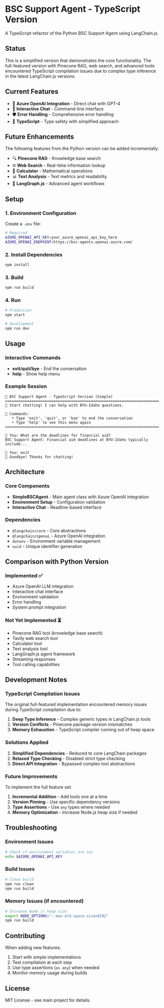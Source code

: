 # BSC Support Agent - TypeScript Version

A TypeScript refactor of the Python BSC Support Agent using LangChain.js.

## Status

This is a simplified version that demonstrates the core functionality. The full-featured version with Pinecone RAG, web search, and advanced tools encountered TypeScript compilation issues due to complex type inference in the latest LangChain.js versions.

## Current Features

- 🤖 **Azure OpenAI Integration** - Direct chat with GPT-4
- 💬 **Interactive Chat** - Command-line interface
- 🛡️ **Error Handling** - Comprehensive error handling
- 🔧 **TypeScript** - Type safety with simplified approach

## Future Enhancements

The following features from the Python version can be added incrementally:

- 🔍 **Pinecone RAG** - Knowledge base search
- 🌐 **Web Search** - Real-time information lookup
- 🧮 **Calculator** - Mathematical operations
- 📊 **Text Analysis** - Text metrics and readability
- 🤖 **LangGraph.js** - Advanced agent workflows

## Setup

### 1. Environment Configuration

Create a `.env` file:

```bash
# Required
AZURE_OPENAI_API_KEY=your_azure_openai_api_key_here
AZURE_OPENAI_ENDPOINT=https://bsc-agents.openai.azure.com/
```

### 2. Install Dependencies

```bash
npm install
```

### 3. Build

```bash
npm run build
```

### 4. Run

```bash
# Production
npm start

# Development
npm run dev
```

## Usage

### Interactive Commands

- **exit/quit/bye** - End the conversation
- **help** - Show help menu

### Example Session

```
🤖 BSC Support Agent - TypeScript Version (Simple)
======================================================================
💬 Start chatting! I can help with BYU-Idaho questions.

🔄 Commands:
   • Type 'exit', 'quit', or 'bye' to end the conversation
   • Type 'help' to see this menu again
======================================================================

👤 You: What are the deadlines for financial aid?
BSC Support Agent: Financial aid deadlines at BYU-Idaho typically include...

👤 You: exit
👋 Goodbye! Thanks for chatting!
```

## Architecture

### Core Components

- **SimpleBSCAgent** - Main agent class with Azure OpenAI integration
- **Environment Setup** - Configuration validation
- **Interactive Chat** - Readline-based interface

### Dependencies

- `@langchain/core` - Core abstractions
- `@langchain/openai` - Azure OpenAI integration
- `dotenv` - Environment variable management
- `uuid` - Unique identifier generation

## Comparison with Python Version

### Implemented ✅

- Azure OpenAI LLM integration
- Interactive chat interface
- Environment validation
- Error handling
- System prompt integration

### Not Yet Implemented ⏳

- Pinecone RAG tool (knowledge base search)
- Tavily web search tool
- Calculator tool
- Text analysis tool
- LangGraph.js agent framework
- Streaming responses
- Tool calling capabilities

## Development Notes

### TypeScript Compilation Issues

The original full-featured implementation encountered memory issues during TypeScript compilation due to:

1. **Deep Type Inference** - Complex generic types in LangChain.js tools
2. **Version Conflicts** - Pinecone package version mismatches
3. **Memory Exhaustion** - TypeScript compiler running out of heap space

### Solutions Applied

1. **Simplified Dependencies** - Reduced to core LangChain packages
2. **Relaxed Type Checking** - Disabled strict type checking
3. **Direct API Integration** - Bypassed complex tool abstractions

### Future Improvements

To implement the full feature set:

1. **Incremental Addition** - Add tools one at a time
2. **Version Pinning** - Use specific dependency versions
3. **Type Assertions** - Use `any` types where needed
4. **Memory Optimization** - Increase Node.js heap size if needed

## Troubleshooting

### Environment Issues

```bash
# Check if environment variables are set
echo $AZURE_OPENAI_API_KEY
```

### Build Issues

```bash
# Clean build
npm run clean
npm run build
```

### Memory Issues (if encountered)

```bash
# Increase Node.js heap size
export NODE_OPTIONS="--max-old-space-size=8192"
npm run build
```

## Contributing

When adding new features:

1. Start with simple implementations
2. Test compilation at each step
3. Use type assertions (`as any`) when needed
4. Monitor memory usage during builds

## License

MIT License - see main project for details.
